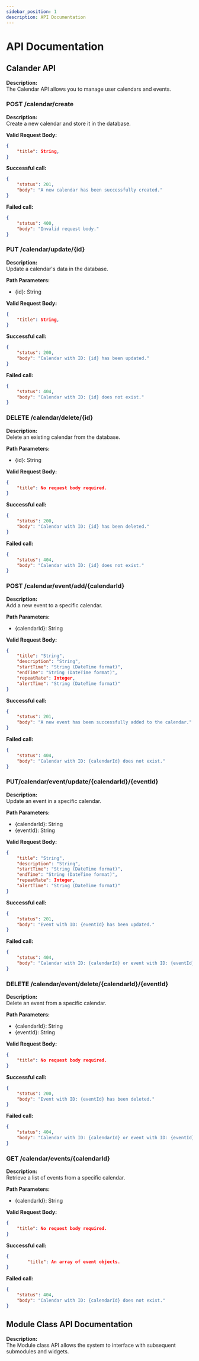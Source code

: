 ```yaml
---
sidebar_position: 1
description: API Documentation
---
```

API Documentation
=============================

## Calander API 
**Description:**    
The Calendar API allows you to manage user calendars and events.

### POST /calendar/create
**Description:**    
Create a new calendar and store it in the database.

**Valid Request Body:**     
```json
{
    "title": String,
}
```

**Successful call:**
```json
{
    "status": 201,
    "body": "A new calendar has been successfully created."
}
```

**Failed call:**
```json
{
    "status": 400,
    "body": "Invalid request body."
}
```

### PUT /calendar/update/{id}
**Description:**    
Update a calendar's data in the database.

**Path Parameters:**
- {id}: String

**Valid Request Body:**     
```json
{
    "title": String,
}
```

**Successful call:**
```json
{
    "status": 200,
    "body": "Calendar with ID: {id} has been updated."
}
```
**Failed call:**
```json
{
    "status": 404,
    "body": "Calendar with ID: {id} does not exist."
}
```
### DELETE /calendar/delete/{id}
**Description:**    
Delete an existing calendar from the database.

**Path Parameters:**
- {id}: String

**Valid Request Body:**     
```json
{
    "title": No request body required.
}
```

**Successful call:**
```json
{
    "status": 200,
    "body": "Calendar with ID: {id} has been deleted."
}
```
**Failed call:**
```json
{
    "status": 404,
    "body": "Calendar with ID: {id} does not exist."
}
```

### POST /calendar/event/add/{calendarId}
**Description:**    
Add a new event to a specific calendar.

**Path Parameters:**
- {calendarId}: String

**Valid Request Body:**     
```json
{
    "title": "String",
    "description": "String",
    "startTime": "String (DateTime format)",
    "endTime": "String (DateTime format)",
    "repeatRate": Integer,
    "alertTime": "String (DateTime format)"
}
```

**Successful call:**
```json
{
    "status": 201,
    "body": "A new event has been successfully added to the calendar."
}
```
**Failed call:**
```json
{
    "status": 404,
    "body": "Calendar with ID: {calendarId} does not exist."
}
```

### PUT/calendar/event/update/{calendarId}/{eventId}
**Description:**    
Update an event in a specific calendar.

**Path Parameters:**
- {calendarId}: String
- {eventId}: String


**Valid Request Body:**     
```json
{
    "title": "String",
    "description": "String",
    "startTime": "String (DateTime format)",
    "endTime": "String (DateTime format)",
    "repeatRate": Integer,
    "alertTime": "String (DateTime format)"
}
```

**Successful call:**
```json
{
    "status": 201,
    "body": "Event with ID: {eventId} has been updated."
}
```
**Failed call:**
```json
{
    "status": 404,
    "body": "Calendar with ID: {calendarId} or event with ID: {eventId} does not exist."
}
```

### DELETE /calendar/event/delete/{calendarId}/{eventId}
**Description:**    
Delete an event from a specific calendar.

**Path Parameters:**
- {calendarId}: String
- {eventId}: String

**Valid Request Body:**     
```json
{
    "title": No request body required.
}
```

**Successful call:**
```json
{
    "status": 200,
    "body": "Event with ID: {eventId} has been deleted."
}
```
**Failed call:**
```json
{
    "status": 404,
    "body": "Calendar with ID: {calendarId} or event with ID: {eventId} does not exist."
}
```

### GET /calendar/events/{calendarId}
**Description:**    
Retrieve a list of events from a specific calendar.

**Path Parameters:**
- {calendarId}: String

**Valid Request Body:**     
```json
{
    "title": No request body required.
}
```

**Successful call:**
```json
{
        "title": An array of event objects.
}
```
**Failed call:**
```json
{
    "status": 404,
    "body": "Calendar with ID: {calendarId} does not exist."
}
```
## Module Class API Documentation
**Description:**    
The Module class API allows the system to interface with subsequent submodules and widgets. 
